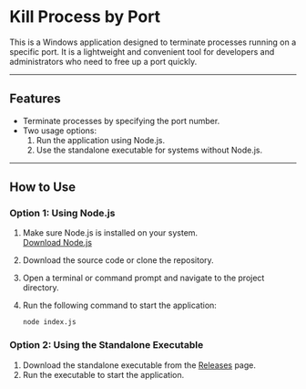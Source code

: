 # Kill Process by Port

This is a Windows application designed to terminate processes running on a specific port. It is a lightweight and convenient tool for developers and administrators who need to free up a port quickly.

---

## Features

- Terminate processes by specifying the port number.
- Two usage options:
  1. Run the application using Node.js.
  2. Use the standalone executable for systems without Node.js.

---

## How to Use

### Option 1: Using Node.js

1. Make sure Node.js is installed on your system.  
   [Download Node.js](https://nodejs.org/)

2. Download the source code or clone the repository.
3. Open a terminal or command prompt and navigate to the project directory.
4. Run the following command to start the application:
   ```
   node index.js
   ```

### Option 2: Using the Standalone Executable

1. Download the standalone executable from the [Releases](https://github.com/massam89/kill-process/releases) page.
2. Run the executable to start the application.

